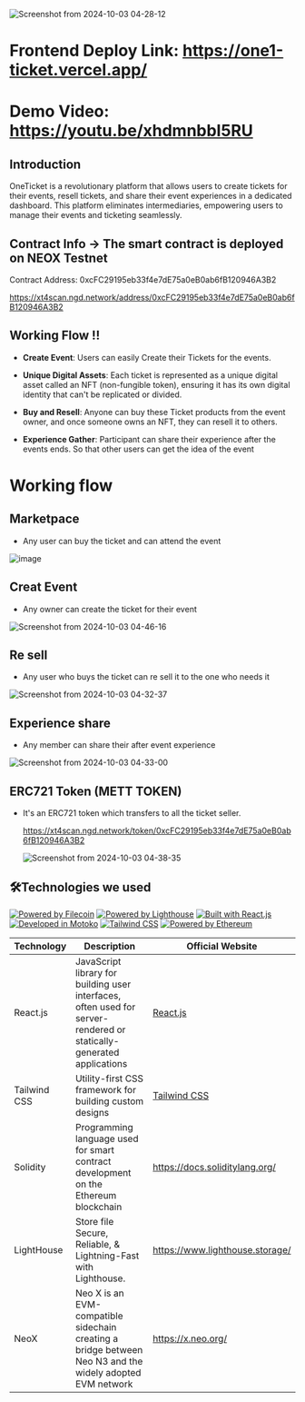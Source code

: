 ![Screenshot from 2024-10-03 04-28-12](https://github.com/user-attachments/assets/a9fbfe74-0f88-4460-9a17-8003395c27de)


# Frontend Deploy Link: https://one1-ticket.vercel.app/

# Demo Video:  https://youtu.be/xhdmnbbI5RU



## Introduction 

OneTicket is a revolutionary platform that allows users to create tickets for their events, resell tickets, and share their event experiences in a dedicated dashboard. This platform eliminates intermediaries, empowering users to manage their events and ticketing seamlessly.

## Contract Info ->  The  smart contract  is deployed on NEOX Testnet

Contract Address:  0xcFC29195eb33f4e7dE75a0eB0ab6fB120946A3B2

https://xt4scan.ngd.network/address/0xcFC29195eb33f4e7dE75a0eB0ab6fB120946A3B2


## Working Flow !!

- **Create Event**: Users can easily Create their Tickets for the events.

- **Unique Digital Assets**: Each ticket is represented as a unique digital asset called an NFT (non-fungible token), ensuring it has its own digital identity that can't be replicated or divided.

- **Buy and Resell**: Anyone can buy these Ticket products from the  event owner, and once someone owns an NFT, they can resell it to others.

- **Experience Gather**: Participant can  share  their experience  after the events ends. So that other users can get  the idea  of the event 



# Working flow 

## Marketpace 

- Any user can buy the ticket and can attend the event

![image](https://github.com/user-attachments/assets/333686e5-4be6-4d5a-92b7-0ed23b3e9d93)


## Creat Event 

- Any  owner can create the ticket for their event

![Screenshot from 2024-10-03 04-46-16](https://github.com/user-attachments/assets/6975ef4f-5f94-4712-ae73-53b9575567ec)

## Re sell 

- Any user who buys the ticket can re sell it to the one who needs it

![Screenshot from 2024-10-03 04-32-37](https://github.com/user-attachments/assets/7b9f396c-0e0f-42be-bb37-c7933291836e)


## Experience share 

- Any member can share their after event experience

![Screenshot from 2024-10-03 04-33-00](https://github.com/user-attachments/assets/c7d9216c-fd04-491d-bb16-57c2aa5d6fa7)


 ##  ERC721 Token (METT TOKEN)

- It's an ERC721 token  which  transfers to all the ticket seller.

  https://xt4scan.ngd.network/token/0xcFC29195eb33f4e7dE75a0eB0ab6fB120946A3B2

  ![Screenshot from 2024-10-03 04-38-35](https://github.com/user-attachments/assets/3ad465dd-5e91-4820-a10b-6280da08c048)


## 🛠️Technologies we used

[![Powered by Filecoin](https://img.shields.io/badge/Powered_by-Filecoin-0174F2?logo=filecoin)](https://filecoin.io/)
[![Powered by Lighthouse](https://img.shields.io/badge/Powered_by-Lighthouse-ff69b4?logo=lighthouse)](https://lighthouse.filecoin.io/)
[![Built with React.js](https://img.shields.io/badge/Built_with-React.js-61DAFB?logo=react)](https://reactjs.org/)
[![Developed in Motoko](https://img.shields.io/badge/Developed_in-Motoko-2196F3?logo=dfinity)](https://sdk.dfinity.org/)
[![Tailwind CSS](https://img.shields.io/badge/Styled_with-Tailwind_CSS-38B2AC?logo=tailwind-css)](https://tailwindcss.com/)
[![Powered by Ethereum](https://img.shields.io/badge/Powered_by-Ethereum-3C3C3D?logo=ethereum)](https://ethereum.org/)

| Technology        | Description                                                | Official Website                                     |
|-------------------|------------------------------------------------------------|------------------------------------------------------|
| React.js          | JavaScript library for building user interfaces, often used for server-rendered or statically-generated applications | [React.js](https://reactjs.org/)                      |
| Tailwind CSS      | Utility-first CSS framework for building custom designs   | [Tailwind CSS](https://tailwindcss.com/)              |
| Solidity | Programming language used for smart contract development on the Ethereum blockchain | https://docs.soliditylang.org/ |
|LightHouse | Store file Secure, Reliable, & Lightning-Fast with Lighthouse. |https://www.lighthouse.storage/|
|NeoX |Neo X is an EVM-compatible sidechain creating a bridge between Neo N3 and the widely adopted EVM network |https://x.neo.org/|
